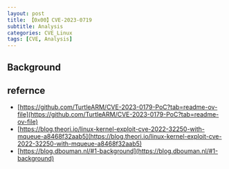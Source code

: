 ```yaml
---
layout: post
title: 【0x00】CVE-2023-0719
subtitle: Analysis
categories: CVE_Linux
tags: [CVE, Analysis]
---
```


## Background

## refernce
* [https://github.com/TurtleARM/CVE-2023-0179-PoC?tab=readme-ov-file](https://github.com/TurtleARM/CVE-2023-0179-PoC?tab=readme-ov-file)
* [https://blog.theori.io/linux-kernel-exploit-cve-2022-32250-with-mqueue-a8468f32aab5](https://blog.theori.io/linux-kernel-exploit-cve-2022-32250-with-mqueue-a8468f32aab5)
* [https://blog.dbouman.nl/#1-background](https://blog.dbouman.nl/#1-background)

